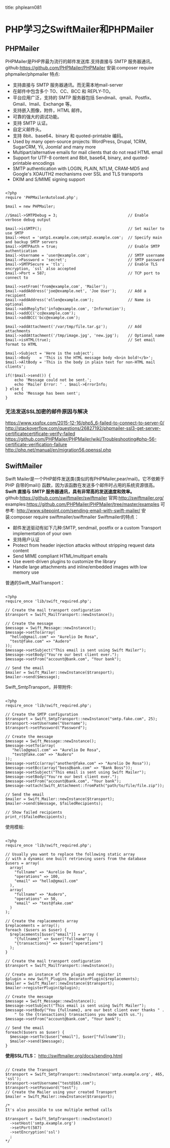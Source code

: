 title: phplearn081 

#  PHP学习之SwiftMailer和PHPMailer 
##  PHPMailer 
PHPMailer是PHP界最为流行的邮件发送库.支持直接与 SMTP 服务器通讯。
github:https://github.com/PHPMailer/PHPMailer
安装:composer require phpmailer/phpmailer
特点:
  * 支持直接与 SMTP 服务器通讯。而无需本地mail-server
  * 在邮件中包含多个 TO、CC、BCC 和 REPLY-TO。
  * 平台应用广泛，支持的 SMTP 服务器包括 Sendmail、qmail、Postfix、Gmail、Imail、Exchange 等。
  * 支持嵌入图像，附件，HTML 邮件。
  * 可靠的强大的调试功能。
  * 支持 SMTP 认证。
  * 自定义邮件头。
  * 支持 8bit、base64、binary 和 quoted-printable 编码。
  * Used by many open-source projects: WordPress, Drupal, 1CRM, SugarCRM, Yii, Joomla! and many more
  * Multipart/alternative emails for mail clients that do not read HTML email
  * Support for UTF-8 content and 8bit, base64, binary, and quoted-printable encodings
  * SMTP authentication with LOGIN, PLAIN, NTLM, CRAM-MD5 and Google's XOAUTH2 mechanisms over SSL and TLS transports
  * DKIM and S/MIME signing support
```

<?php
require 'PHPMailerAutoload.php';

$mail = new PHPMailer;

//$mail->SMTPDebug = 3;                               // Enable verbose debug output

$mail->isSMTP();                                      // Set mailer to use SMTP
$mail->Host = 'smtp1.example.com;smtp2.example.com';  // Specify main and backup SMTP servers
$mail->SMTPAuth = true;                               // Enable SMTP authentication
$mail->Username = 'user@example.com';                 // SMTP username
$mail->Password = 'secret';                           // SMTP password
$mail->SMTPSecure = 'tls';                            // Enable TLS encryption, `ssl` also accepted
$mail->Port = 587;                                    // TCP port to connect to

$mail->setFrom('from@example.com', 'Mailer');
$mail->addAddress('joe@example.net', 'Joe User');     // Add a recipient
$mail->addAddress('ellen@example.com');               // Name is optional
$mail->addReplyTo('info@example.com', 'Information');
$mail->addCC('cc@example.com');
$mail->addBCC('bcc@example.com');

$mail->addAttachment('/var/tmp/file.tar.gz');         // Add attachments
$mail->addAttachment('/tmp/image.jpg', 'new.jpg');    // Optional name
$mail->isHTML(true);                                  // Set email format to HTML

$mail->Subject = 'Here is the subject';
$mail->Body    = 'This is the HTML message body <b>in bold!</b>';
$mail->AltBody = 'This is the body in plain text for non-HTML mail clients';

if(!$mail->send()) {
    echo 'Message could not be sent.';
    echo 'Mailer Error: ' . $mail->ErrorInfo;
} else {
    echo 'Message has been sent';
}

```
###  无法发送SSL加密的邮件原因与解决 
https://www.xssfox.com/2015-12-16/php5_6-failed-to-connect-to-server-0/
http://stackoverflow.com/questions/26827192/phpmailer-ssl3-get-server-certificatecertificate-verify-failed
https://github.com/PHPMailer/PHPMailer/wiki/Troubleshooting#php-56-certificate-verification-failure
http://php.net/manual/en/migration56.openssl.php
##  SwiftMailer 
Swift Mailer是一个PHP邮件发送类(类似的有PHPMailer,pear/mail)。它不依赖于 PHP 自带的mail() 函数，因为该函数在发送多个邮件时占用的系统资源很高。
**Swift 直接与 SMTP 服务器通讯，具有非常高的发送速度和效率。**
github:https://github.com/swiftmailer/swiftmailer
官网:http://swiftmailer.org/
examples:https://github.com/PHPMailer/PHPMailer/tree/master/examples
可参考:
http://www.sitepoint.com/sending-email-with-swift-mailer/
安装:composer require swiftmailer/swiftmailer
Swiftmailer的特点：
  * 邮件发送驱动有如下几种:SMTP, sendmail, postfix or a custom Transport implementation of your own
  * 支持用户认证
  * Protect from header injection attacks without stripping request data content
  * Send MIME compliant HTML/multipart emails
  * Use event-driven plugins to customize the library
  * Handle large attachments and inline/embedded images with low memory use

普通的Swift_MailTransport：
```

<?php
require_once 'lib/swift_required.php';

// Create the mail transport configuration
$transport = Swift_MailTransport::newInstance();

// Create the message
$message = Swift_Message::newInstance();
$message->setTo(array(
  "hello@gmail.com" => "Aurelio De Rosa",
  "test@fake.com" => "Audero"
));
$message->setSubject("This email is sent using Swift Mailer");
$message->setBody("You're our best client ever.");
$message->setFrom("account@bank.com", "Your bank");

// Send the email
$mailer = Swift_Mailer::newInstance($transport);
$mailer->send($message);

```
Swift_SmtpTransport，并带附件:
```

<?php
require_once 'lib/swift_required.php';

// Create the SMTP configuration
$transport = Swift_SmtpTransport::newInstance("smtp.fake.com", 25);
$transport->setUsername("Username");
$transport->setPassword("Password");

// Create the message
$message = Swift_Message::newInstance();
$message->setTo(array(
   "hello@gmail.com" => "Aurelio De Rosa",
   "test@fake.com" => "Audero"
));
$message->setCc(array("another@fake.com" => "Aurelio De Rosa"));
$message->setBcc(array("boss@bank.com" => "Bank Boss"));
$message->setSubject("This email is sent using Swift Mailer");
$message->setBody("You're our best client ever.");
$message->setFrom("account@bank.com", "Your bank");
$message->attach(Swift_Attachment::fromPath("path/to/file/file.zip"));

// Send the email
$mailer = Swift_Mailer::newInstance($transport);
$mailer->send($message, $failedRecipients);

// Show failed recipients
print_r($failedRecipients);

```

使用模板:
```

<?php
require_once 'lib/swift_required.php';

// Usually you want to replace the following static array
// with a dynamic one built retrieving users from the database
$users = array(
  array(
    "fullname" => "Aurelio De Rosa",
    "operations" => 100,
    "email" => "hello@gmail.com"
  ),
  array(
    "fullname" => "Audero",
    "operations" => 50,
    "email" => "test@fake.com"
  )
);

// Create the replacements array
$replacements = array();
foreach ($users as $user) {
  $replacements[$user["email"]] = array (
    "{fullname}" => $user["fullname"],
    "{transactions}" => $user["operations"]
  );
}

// Create the mail transport configuration
$transport = Swift_MailTransport::newInstance();

// Create an instance of the plugin and register it
$plugin = new Swift_Plugins_DecoratorPlugin($replacements);
$mailer = Swift_Mailer::newInstance($transport);
$mailer->registerPlugin($plugin);

// Create the message
$message = Swift_Message::newInstance();
$message->setSubject("This email is sent using Swift Mailer");
$message->setBody("You {fullname}, are our best client ever thanks " .
    " to the {transactions} transactions you made with us.");
$message->setFrom("account@bank.com", "Your bank");

// Send the email
foreach($users as $user) {
  $message->setTo($user["email"], $user["fullname"]);
  $mailer->send($message);
}

```

**使用SSL/TLS：**
http://swiftmailer.org/docs/sending.html
```

// Create the Transport
$transport = Swift_SmtpTransport::newInstance('smtp.example.org', 465, 'ssl');
$transport->setUsername("test@163.com");
$transport->setPassword("test");
// Create the Mailer using your created Transport
$mailer = Swift_Mailer::newInstance($transport);

/*
It's also possible to use multiple method calls

$transport = Swift_SmtpTransport::newInstance()
  ->setHost('smtp.example.org')
  ->setPort(587)
  ->setEncryption('ssl')
  ;
*/

```